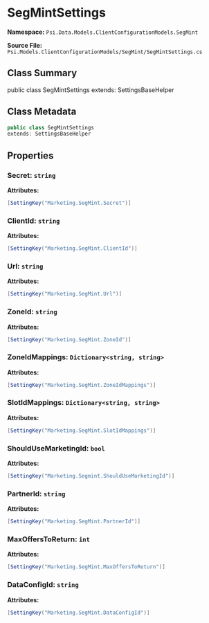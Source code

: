 # SegMintSettings

**Namespace:** `Psi.Data.Models.ClientConfigurationModels.SegMint`

**Source File:** `Psi.Models.ClientConfigurationModels/SegMint/SegMintSettings.cs`

## Class Summary

public class SegMintSettings
extends: SettingsBaseHelper

## Class Metadata

```typescript
public class SegMintSettings
extends: SettingsBaseHelper
```

## Properties

### Secret: `string`

**Attributes:**
```csharp
[SettingKey("Marketing.SegMint.Secret")]
```

### ClientId: `string`

**Attributes:**
```csharp
[SettingKey("Marketing.SegMint.ClientId")]
```

### Url: `string`

**Attributes:**
```csharp
[SettingKey("Marketing.SegMint.Url")]
```

### ZoneId: `string`

**Attributes:**
```csharp
[SettingKey("Marketing.SegMint.ZoneId")]
```

### ZoneIdMappings: `Dictionary<string, string>`



**Attributes:**
```csharp
[SettingKey("Marketing.SegMint.ZoneIdMappings")]
```

### SlotIdMappings: `Dictionary<string, string>`



**Attributes:**
```csharp
[SettingKey("Marketing.SegMint.SlotIdMappings")]
```

### ShouldUseMarketingId: `bool`



**Attributes:**
```csharp
[SettingKey("Marketing.Segmint.ShouldUseMarketingId")]
```

### PartnerId: `string`



**Attributes:**
```csharp
[SettingKey("Marketing.SegMint.PartnerId")]
```

### MaxOffersToReturn: `int`



**Attributes:**
```csharp
[SettingKey("Marketing.SegMint.MaxOffersToReturn")]
```

### DataConfigId: `string`



**Attributes:**
```csharp
[SettingKey("Marketing.SegMint.DataConfigId")]
```
